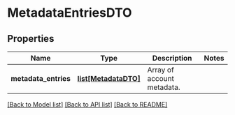 # MetadataEntriesDTO

## Properties
Name | Type | Description | Notes
------------ | ------------- | ------------- | -------------
**metadata_entries** | [**list[MetadataDTO]**](MetadataDTO.md) | Array of account metadata. | 

[[Back to Model list]](../README.md#documentation-for-models) [[Back to API list]](../README.md#documentation-for-api-endpoints) [[Back to README]](../README.md)


